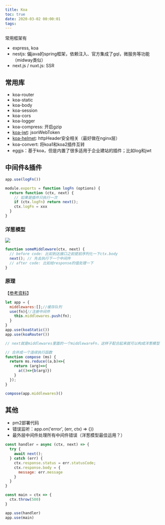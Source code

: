 ```yaml
---
title: Koa
toc: true
date: 2020-03-02 00:00:01
tags:
---
```


常用框架有
* express, koa
* nestjs: 偏java的spring框架，依赖注入、官方集成了gql，微服务等功能（midway类似）
* next.js / nuxt.js: SSR


## 常用库
* koa-router
* koa-static
* koa-body
* koa-session
* koa-cors
* koa-logger
* koa-compress: 开启gzip
* [koa-jwt](https://juejin.im/post/5c009f02f265da616301c978): jsonWebToken
* [koa-helmet](https://cnodejs.org/topic/5a502debafa0a121784a89c3): httpHeader安全相关（最好做在nginx层）
* koa-convert: 将koa1和koa2插件互转
* eggjs：基于koa，但是内置了很多适用于企业建站的插件；比如log和jwt



## 中间件&插件
```js
app.use(logFn())

module.exports = function logFn (options) {
  return function (ctx, next) {
    // 如果是插件只执行一次
    if (ctx.logFn) return next();
    ctx.logFn = xxx
  }
}
```

### 洋葱模型
![](/img/Snip20200302_1.png)

```js
function someMiddleware(ctx, next) {
  // before code: 比如到达接口之前提前序列化一下ctx.body
  next(); // 先去执行下一个中间件
  // after code: 比如给response的值处理一下
}
```

### 原理
【[参考资料](https://juejin.im/post/5bab0c415188255c8473b123)】

```js
let app = {
  middlewares:[];//缓存队列
  use(fn){//注册中间件
    this.middlewares.push(fn);
  }
} 
app.use(koaStatic())
app.use(koaRouter())

// next就是middlewares里面的一个middlewareFn，这样子配合起来就可以构成洋葱模型

// 合并成一个连续执行函数
function compose (ms) {
  return ms.reduce((a,b)=>{
    return (arg)=>{
      a(()=>{b(arg)}) 
    }
  });
}

compose(app.middlewares)()
```



## 其他
* pm2部署代码
* 错误监听：app.on('error', (err, ctx) => {})
* 最外层中间件处理所有中间件错误（洋葱模型最佳运用？）

```js
const handler = async (ctx, next) => {
  try {
    await next();
  } catch (err) {
    ctx.response.status = err.statusCode;
    ctx.response.body = {
      message: err.message
    }
  }
}

const main = ctx => {
  ctx.throw(500)
}

app.use(handler)
app.use(main)
```
